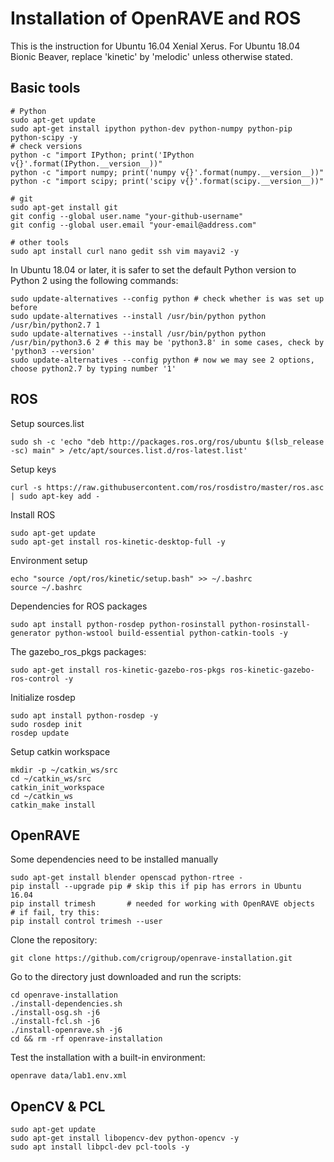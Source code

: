 # Installation of OpenRAVE and ROS
This is the instruction for Ubuntu 16.04 Xenial Xerus. For Ubuntu 18.04 Bionic Beaver, replace 'kinetic' by 'melodic' unless otherwise stated.

## Basic tools
```
# Python
sudo apt-get update
sudo apt-get install ipython python-dev python-numpy python-pip python-scipy -y
# check versions
python -c "import IPython; print('IPython v{}'.format(IPython.__version__))"
python -c "import numpy; print('numpy v{}'.format(numpy.__version__))"
python -c "import scipy; print('scipy v{}'.format(scipy.__version__))"

# git
sudo apt-get install git
git config --global user.name "your-github-username"
git config --global user.email "your-email@address.com"

# other tools
sudo apt install curl nano gedit ssh vim mayavi2 -y
```
In Ubuntu 18.04 or later, it is safer to set the default Python version to Python 2 using the following commands:
```
sudo update-alternatives --config python # check whether is was set up before
sudo update-alternatives --install /usr/bin/python python /usr/bin/python2.7 1
sudo update-alternatives --install /usr/bin/python python /usr/bin/python3.6 2 # this may be 'python3.8' in some cases, check by 'python3 --version'
sudo update-alternatives --config python # now we may see 2 options, choose python2.7 by typing number '1' 

```

## ROS
Setup sources.list
```
sudo sh -c 'echo "deb http://packages.ros.org/ros/ubuntu $(lsb_release -sc) main" > /etc/apt/sources.list.d/ros-latest.list'
```

Setup keys
```
curl -s https://raw.githubusercontent.com/ros/rosdistro/master/ros.asc | sudo apt-key add -
```

Install ROS
```
sudo apt-get update
sudo apt-get install ros-kinetic-desktop-full -y
```

Environment setup
```
echo "source /opt/ros/kinetic/setup.bash" >> ~/.bashrc
source ~/.bashrc
```

Dependencies for ROS packages
```
sudo apt install python-rosdep python-rosinstall python-rosinstall-generator python-wstool build-essential python-catkin-tools -y
```

The gazebo_ros_pkgs packages:
```
sudo apt-get install ros-kinetic-gazebo-ros-pkgs ros-kinetic-gazebo-ros-control -y
```

Initialize rosdep
```
sudo apt install python-rosdep -y
sudo rosdep init
rosdep update
```

Setup catkin workspace
```
mkdir -p ~/catkin_ws/src
cd ~/catkin_ws/src
catkin_init_workspace
cd ~/catkin_ws
catkin_make install
```


## OpenRAVE
Some dependencies need to be installed manually
```
sudo apt-get install blender openscad python-rtree -
pip install --upgrade pip # skip this if pip has errors in Ubuntu 16.04
pip install trimesh       # needed for working with OpenRAVE objects
# if fail, try this:
pip install control trimesh --user 
```

Clone the repository:
```
git clone https://github.com/crigroup/openrave-installation.git
```
Go to the directory just downloaded and run the scripts:
```
cd openrave-installation
./install-dependencies.sh
./install-osg.sh -j6
./install-fcl.sh -j6
./install-openrave.sh -j6
cd && rm -rf openrave-installation
```
Test the installation with a built-in environment:
```
openrave data/lab1.env.xml
```

## OpenCV & PCL
```
sudo apt-get update
sudo apt-get install libopencv-dev python-opencv -y
sudo apt install libpcl-dev pcl-tools -y
```


